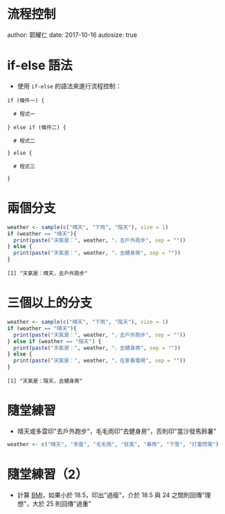 流程控制
========================================================
author: 郭耀仁
date: 2017-10-16
autosize: true

if-else 語法
========================================================

- 使用 `if-else` 的語法來進行流程控制：

```
if (條件一) {

  # 程式一

} else if (條件二) {

  # 程式二

} else {

  # 程式三

}
```

兩個分支
========================================================


```r
weather <- sample(c("晴天", "下雨", "陰天"), size = 1)
if (weather == "晴天"){
  print(paste("天氣是：", weather, "，去戶外跑步", sep = ""))
} else {
  print(paste("天氣是：", weather, "，去健身房", sep = ""))
}
```

```
[1] "天氣是：晴天，去戶外跑步"
```

三個以上的分支
========================================================


```r
weather <- sample(c("晴天", "下雨", "陰天"), size = 1)
if (weather == "晴天"){
  print(paste("天氣是：", weather, "，去戶外跑步", sep = ""))
} else if (weather == "陰天") {
  print(paste("天氣是：", weather, "，去健身房", sep = ""))
} else {
  print(paste("天氣是：", weather, "，在家看電視", sep = ""))
}
```

```
[1] "天氣是：陰天，去健身房"
```

隨堂練習
========================================================

- 晴天或多雲印"去戶外跑步"，毛毛雨印"去健身房"，否則印"當沙發馬鈴薯"


```r
weather <- c("晴天", "多雲", "毛毛雨", "狂風", "暴雨", "下雪", "打雷閃電")
```

隨堂練習（2）
========================================================

- 計算 [BMI](https://zh.wikipedia.org/wiki/%E8%BA%AB%E9%AB%98%E9%AB%94%E9%87%8D%E6%8C%87%E6%95%B8)，如果小於 18.5，印出"過瘦"，介於 18.5 與 24 之間則回傳"理想"，大於 25 則回傳"過重"
